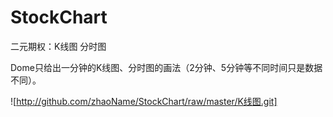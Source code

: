 # StockChart
二元期权：K线图 分时图
 
 Dome只给出一分钟的K线图、分时图的画法（2分钟、5分钟等不同时间只是数据不同）。
 
 ![http://github.com/zhaoName/StockChart/raw/master/K线图.git]
 
